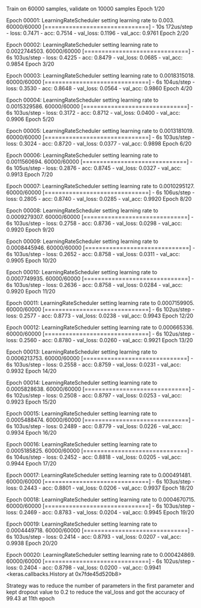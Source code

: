 Train on 60000 samples, validate on 10000 samples
Epoch 1/20

Epoch 00001: LearningRateScheduler setting learning rate to 0.003.
60000/60000 [==============================] - 10s 172us/step - loss: 0.7471 - acc: 0.7514 - val_loss: 0.1196 - val_acc: 0.9761
Epoch 2/20

Epoch 00002: LearningRateScheduler setting learning rate to 0.0022744503.
60000/60000 [==============================] - 6s 103us/step - loss: 0.4225 - acc: 0.8479 - val_loss: 0.0685 - val_acc: 0.9854
Epoch 3/20

Epoch 00003: LearningRateScheduler setting learning rate to 0.0018315018.
60000/60000 [==============================] - 6s 104us/step - loss: 0.3530 - acc: 0.8648 - val_loss: 0.0564 - val_acc: 0.9860
Epoch 4/20

Epoch 00004: LearningRateScheduler setting learning rate to 0.0015329586.
60000/60000 [==============================] - 6s 103us/step - loss: 0.3172 - acc: 0.8712 - val_loss: 0.0400 - val_acc: 0.9906
Epoch 5/20

Epoch 00005: LearningRateScheduler setting learning rate to 0.0013181019.
60000/60000 [==============================] - 6s 103us/step - loss: 0.3024 - acc: 0.8720 - val_loss: 0.0377 - val_acc: 0.9898
Epoch 6/20

Epoch 00006: LearningRateScheduler setting learning rate to 0.0011560694.
60000/60000 [==============================] - 6s 105us/step - loss: 0.2876 - acc: 0.8745 - val_loss: 0.0327 - val_acc: 0.9913
Epoch 7/20

Epoch 00007: LearningRateScheduler setting learning rate to 0.0010295127.
60000/60000 [==============================] - 6s 106us/step - loss: 0.2805 - acc: 0.8740 - val_loss: 0.0285 - val_acc: 0.9920
Epoch 8/20

Epoch 00008: LearningRateScheduler setting learning rate to 0.0009279307.
60000/60000 [==============================] - 6s 103us/step - loss: 0.2758 - acc: 0.8736 - val_loss: 0.0298 - val_acc: 0.9920
Epoch 9/20

Epoch 00009: LearningRateScheduler setting learning rate to 0.0008445946.
60000/60000 [==============================] - 6s 103us/step - loss: 0.2652 - acc: 0.8758 - val_loss: 0.0311 - val_acc: 0.9905
Epoch 10/20

Epoch 00010: LearningRateScheduler setting learning rate to 0.0007749935.
60000/60000 [==============================] - 6s 103us/step - loss: 0.2636 - acc: 0.8758 - val_loss: 0.0284 - val_acc: 0.9920
Epoch 11/20

Epoch 00011: LearningRateScheduler setting learning rate to 0.0007159905.
60000/60000 [==============================] - 6s 102us/step - loss: 0.2577 - acc: 0.8773 - val_loss: 0.0238 - val_acc: 0.9943
Epoch 12/20

Epoch 00012: LearningRateScheduler setting learning rate to 0.000665336.
60000/60000 [==============================] - 6s 102us/step - loss: 0.2560 - acc: 0.8780 - val_loss: 0.0260 - val_acc: 0.9921
Epoch 13/20

Epoch 00013: LearningRateScheduler setting learning rate to 0.0006213753.
60000/60000 [==============================] - 6s 103us/step - loss: 0.2558 - acc: 0.8759 - val_loss: 0.0231 - val_acc: 0.9932
Epoch 14/20

Epoch 00014: LearningRateScheduler setting learning rate to 0.0005828638.
60000/60000 [==============================] - 6s 102us/step - loss: 0.2508 - acc: 0.8797 - val_loss: 0.0253 - val_acc: 0.9923
Epoch 15/20

Epoch 00015: LearningRateScheduler setting learning rate to 0.0005488474.
60000/60000 [==============================] - 6s 103us/step - loss: 0.2489 - acc: 0.8779 - val_loss: 0.0226 - val_acc: 0.9934
Epoch 16/20

Epoch 00016: LearningRateScheduler setting learning rate to 0.0005185825.
60000/60000 [==============================] - 6s 104us/step - loss: 0.2452 - acc: 0.8818 - val_loss: 0.0205 - val_acc: 0.9944
Epoch 17/20

Epoch 00017: LearningRateScheduler setting learning rate to 0.000491481.
60000/60000 [==============================] - 6s 103us/step - loss: 0.2443 - acc: 0.8801 - val_loss: 0.0206 - val_acc: 0.9937
Epoch 18/20

Epoch 00018: LearningRateScheduler setting learning rate to 0.0004670715.
60000/60000 [==============================] - 6s 103us/step - loss: 0.2469 - acc: 0.8783 - val_loss: 0.0204 - val_acc: 0.9945
Epoch 19/20

Epoch 00019: LearningRateScheduler setting learning rate to 0.0004449718.
60000/60000 [==============================] - 6s 103us/step - loss: 0.2414 - acc: 0.8793 - val_loss: 0.0207 - val_acc: 0.9938
Epoch 20/20

Epoch 00020: LearningRateScheduler setting learning rate to 0.000424869.
60000/60000 [==============================] - 6s 102us/step - loss: 0.2404 - acc: 0.8798 - val_loss: 0.0200 - val_acc: 0.9941
<keras.callbacks.History at 0x7fde45d520b8>


Strategy was to reduce the number of parameters in the first parameter and kept dropout value to 0.2 to reduce the val_loss and got the accuracy of 99.43 at 11th epoch
